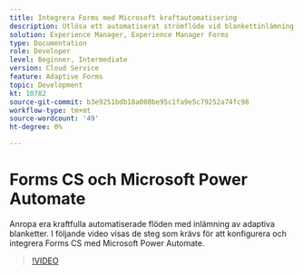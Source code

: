 ```yaml
---
title: Integrera Forms med Microsoft kraftautomatisering
description: Utlösa ett automatiserat strömflöde vid blankettinlämning
solution: Experience Manager, Experience Manager Forms
type: Documentation
role: Developer
level: Beginner, Intermediate
version: Cloud Service
feature: Adaptive Forms
topic: Development
kt: 10782
source-git-commit: b3e9251bdb18a008be95c1fa9e5c79252a74fc98
workflow-type: tm+mt
source-wordcount: '49'
ht-degree: 0%

---
```


# Forms CS och Microsoft Power Automate

Anropa era kraftfulla automatiserade flöden med inlämning av adaptiva blanketter. I följande video visas de steg som krävs för att konfigurera och integrera Forms CS med Microsoft Power Automate.

>[!VIDEO](https://video.tv.adobe.com/v/345675?quality=12&learn=on)
